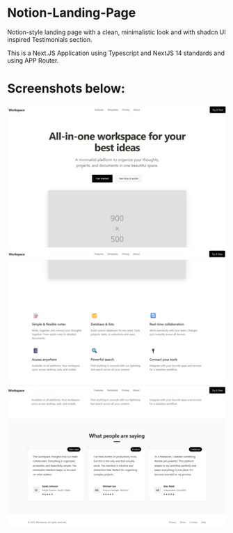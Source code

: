 # Notion-Landing-Page

Notion-style landing page with a clean, minimalistic look and with shadcn UI inspired Testimonials section.

This is a Next.JS Application using Typescript and NextJS 14 standards and using APP Router.

# Screenshots below:

![Screenshot1](Screenshots/Screenshot1.png)
![Screenshot2](Screenshots/Screenshot2.png)
![Screensho3](Screenshots/Screenshot3.png)
